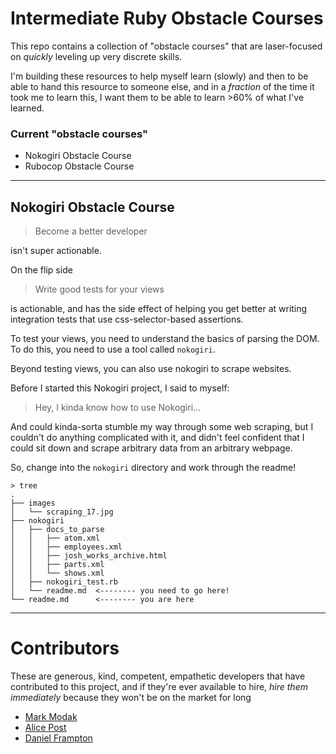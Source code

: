 # Intermediate Ruby Obstacle Courses

This repo contains a collection of "obstacle courses" that are laser-focused on _quickly_ leveling up very discrete skills.

I'm building these resources to help myself learn (slowly) and then to be able to hand this resource to someone else, and in a _fraction_ of the time it took me to learn this, I want them to be able to learn >60% of what I've learned.

### Current "obstacle courses"

- Nokogiri Obstacle Course
- Rubocop Obstacle Course

------------------------------------

## Nokogiri Obstacle Course

> Become a better developer

isn't super actionable.

On the flip side

> Write good tests for your views

is actionable, and has the side effect of helping you get better at writing integration tests that use css-selector-based assertions.

To test your views, you need to understand the basics of parsing the DOM. To do this, you need to use a tool called `nokogiri`.

Beyond testing views, you can also use nokogiri to scrape websites.

Before I started this Nokogiri project, I said to myself:

> Hey, I kinda know how to use Nokogiri...

And could kinda-sorta stumble my way through some web scraping, but I couldn't do anything complicated with it, and didn't feel confident that I could sit down and scrape arbitrary data from an arbitrary webpage.

So, change into the `nokogiri` directory and work through the readme!

```
> tree
.
├── images
│   └── scraping_17.jpg
├── nokogiri
│   ├── docs_to_parse
│   │   ├── atom.xml
│   │   ├── employees.xml
│   │   ├── josh_works_archive.html
│   │   ├── parts.xml
│   │   └── shows.xml
│   ├── nokogiri_test.rb
│   └── readme.md  <-------- you need to go here!
└── readme.md      <-------- you are here
```

--------------------------

# Contributors

These are generous, kind, competent, empathetic developers that have contributed to this project, and if they're ever available to hire, _hire them immediately_ because they won't be on the market for long

- [Mark Modak](https://github.com/markevan100/)
- [Alice Post](https://github.com/ap2322)
- [Daniel Frampton](https://github.com/DanielEFrampton)